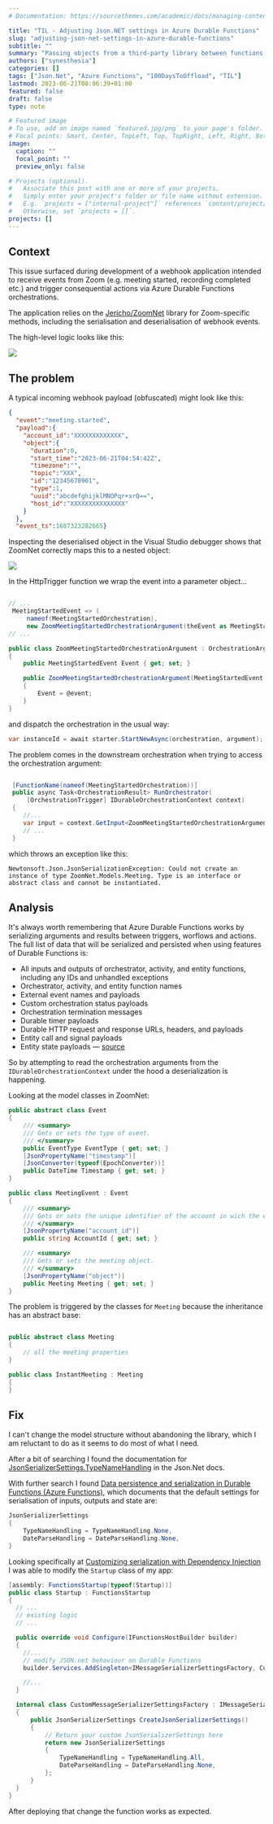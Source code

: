 ```yaml
---
# Documentation: https://sourcethemes.com/academic/docs/managing-content/

title: "TIL - Adjusting Json.NET settings in Azure Durable Functions"
slug: "adjusting-json-net-settings-in-azure-durable-functions"
subtitle: ""
summary: "Passing objects from a third-party library between functions required a deep-dive into the internals."
authors: ["synesthesia"]
categories: []
tags: ["Json.Net", "Azure Functions", "100DaysToOffload", "TIL"]
lastmod: 2023-06-21T08:06:39+01:00
featured: false
draft: false
type: note

# Featured image
# To use, add an image named `featured.jpg/png` to your page's folder.
# Focal points: Smart, Center, TopLeft, Top, TopRight, Left, Right, BottomLeft, Bottom, BottomRight.
image:
  caption: ""
  focal_point: ""
  preview_only: false

# Projects (optional).
#   Associate this post with one or more of your projects.
#   Simply enter your project's folder or file name without extension.
#   E.g. `projects = ["internal-project"]` references `content/project/deep-learning/index.md`.
#   Otherwise, set `projects = []`.
projects: []
---
```

## Context

This issue surfaced during development of a webhook application intended to receive events from Zoom (e.g. meeting started, recording completed etc.) and trigger consequential actions via Azure Durable Functions orchestrations.

The application relies on the [Jericho/ZoomNet](https://github.com/Jericho/ZoomNet) library for Zoom-specific methods, including the serialisation and deserialisation of webhook events.

The high-level logic looks like this:

![](zoom-webhook-logic.drawio.png)

## The problem

A typical incoming webhook payload (obfuscated) might look like this:

```json
{
  "event":"meeting.started",
  "payload":{
    "account_id":"XXXXXXXXXXXXX",
    "object":{
      "duration":0,
      "start_time":"2023-06-21T04:54:42Z",
      "timezone":"",
      "topic":"XXX",
      "id":"12345678901",
      "type":1,
      "uuid":"abcdefghijklMNOPqr+xrQ==",
      "host_id":"XXXXXXXXXXXXXXX"
    }
  },
  "event_ts":1687323282665}
```

Inspecting the deserialised object in the Visual Studio debugger shows that ZoomNet correctly maps this to a nested object:

![](deserialised-webhook-event-1.png)

In the HttpTrigger function we wrap the event into a parameter object...

```csharp

// ...
 MeetingStartedEvent => (
     nameof(MeetingStartedOrchestration),
     new ZoomMeetingStartedOrchestrationArgument(theEvent as MeetingStartedEvent)
// ...

public class ZoomMeetingStartedOrchestrationArgument : OrchestrationArgument
{
    public MeetingStartedEvent Event { get; set; }

    public ZoomMeetingStartedOrchestrationArgument(MeetingStartedEvent @event)
    {
        Event = @event;
    }
}
```

and dispatch the orchestration in the usual way:

```csharp
var instanceId = await starter.StartNewAsync(orchestration, argument);
```

The problem comes in the downstream orchestration when trying to access the orchestration argument:

```csharp

 [FunctionName(nameof(MeetingStartedOrchestration))]
 public async Task<OrchestrationResult> RunOrchestrator(
     [OrchestrationTrigger] IDurableOrchestrationContext context)
 {
    //...
    var input = context.GetInput<ZoomMeetingStartedOrchestrationArgument>();
    // ...
 }
```
which throws an exception like this:

```
Newtonsoft.Json.JsonSerializationException: Could not create an instance of type ZoomNet.Models.Meeting. Type is an interface or abstract class and cannot be instantiated.
```

## Analysis

It's always worth remembering that Azure Durable Functions works by serializing arguments and results between triggers, worflows and actions. The full list of data that will be serialized and persisted when using features of Durable Functions is:

- All inputs and outputs of orchestrator, activity, and entity functions, including any IDs and unhandled exceptions
- Orchestrator, activity, and entity function names
- External event names and payloads
- Custom orchestration status payloads
- Orchestration termination messages
- Durable timer payloads
- Durable HTTP request and response URLs, headers, and payloads
- Entity call and signal payloads
- Entity state payloads
&mdash; [source](https://learn.microsoft.com/en-us/azure/azure-functions/durable/durable-functions-serialization-and-persistence?tabs=csharp-inproc#task-hub-contents)

So by attempting to read the orchestration arguments from the `IDurableOrchestrationContext` under the hood a deserialization is happening.

Looking at the model classes in ZoomNet:

```csharp
public abstract class Event
{
	/// <summary>
	/// Gets or sets the type of event.
	/// </summary>
	public EventType EventType { get; set; }
	[JsonPropertyName("timestamp")]
	[JsonConverter(typeof(EpochConverter))]
	public DateTime Timestamp { get; set; }
}

public class MeetingEvent : Event
{
	/// <summary>
	/// Gets or sets the unique identifier of the account in wich the event occured.
	/// </summary>
	[JsonPropertyName("account_id")]
	public string AccountId { get; set; }

	/// <summary>
	/// Gets or sets the meeting object.
	/// </summary>
	[JsonPropertyName("object")]
	public Meeting Meeting { get; set; }
}
```
The problem is triggered by the classes for `Meeting` because the inheritance has an abstract base:

```csharp

public abstract class Meeting
{
	// all the meeting properties
}

public class InstantMeeting : Meeting
{
}
```

## Fix

I can't change the model structure without abandoning the library, which I am reluctant to do as it seems to do most of what I need.

After a bit of searching I found the documentation for [JsonSerializerSettings.TypeNameHandling](https://www.newtonsoft.com/json/help/html/T_Newtonsoft_Json_TypeNameHandling.htm) in the Json.Net docs.

With further search I found [Data persistence and serialization in Durable Functions (Azure Functions)](https://learn.microsoft.com/en-us/azure/azure-functions/durable/durable-functions-serialization-and-persistence?tabs=csharp-inproc), which documents that the default settings for serialisation of inputs, outputs and state are:

```csharp
JsonSerializerSettings
{
    TypeNameHandling = TypeNameHandling.None,
    DateParseHandling = DateParseHandling.None,
}
```

Looking specifically at [Customizing serialization with Dependency Injection](https://learn.microsoft.com/en-us/azure/azure-functions/durable/durable-functions-serialization-and-persistence?tabs=csharp-inproc#customizing-serialization-with-dependency-injection) I was able to modify the `Startup` class of my app:

```csharp
[assembly: FunctionsStartup(typeof(Startup))]
public class Startup : FunctionsStartup
{
  // ...
  // existing logic
  // ...

  public override void Configure(IFunctionsHostBuilder builder)
  {
    //...
    // modify JSON.net behaviour on Durable Functions
    builder.Services.AddSingleton<IMessageSerializerSettingsFactory, CustomMessageSerializerSettingsFactory>();

    //...
  }

  internal class CustomMessageSerializerSettingsFactory : IMessageSerializerSettingsFactory
  {
      public JsonSerializerSettings CreateJsonSerializerSettings()
      {
          // Return your custom JsonSerializerSettings here
          return new JsonSerializerSettings
          {
              TypeNameHandling = TypeNameHandling.All,
              DateParseHandling = DateParseHandling.None,
          };
      }
  }
}
```

After deploying that change the function works as expected.
